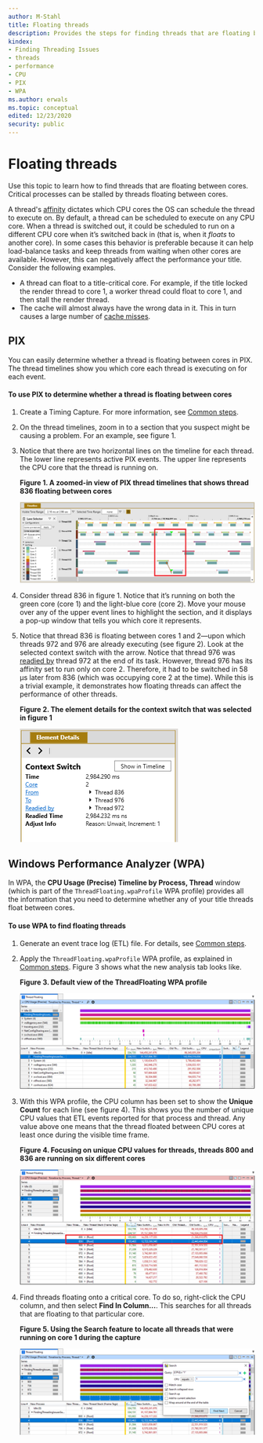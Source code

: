 ```yaml
---
author: M-Stahl
title: Floating threads
description: Provides the steps for finding threads that are floating between cores, which can stall more critical threads.
kindex:
- Finding Threading Issues
- threads
- performance
- CPU
- PIX
- WPA
ms.author: erwals
ms.topic: conceptual
edited: 12/23/2020
security: public
---
```


# Floating threads

Use this topic to learn how to find threads that are floating between cores.  Critical processes can be stalled by threads floating between cores.

A thread's [affinity](/windows/win32/api/winbase/nf-winbase-setthreadaffinitymask) dictates which CPU cores the OS can schedule the thread to execute on. By default, a thread can be scheduled to execute on any CPU core. When a thread is switched out, it could be scheduled to run on a different CPU core when it’s switched back in (that is, when it *floats* to another core). In some cases this behavior is preferable because it can help load-balance tasks and keep threads from waiting when other cores are available. However, this can negatively affect the performance your title. Consider the following examples.  

* A thread can float to a title-critical core. For example, if the title locked the render thread to core 1, a worker thread could float to core 1, and then stall the render thread.
* The cache will almost always have the wrong data in it. This in turn causes a large number of [cache misses](https://en.wikipedia.org/wiki/CPU_cache#Cache_miss).

## PIX

You can easily determine whether a thread is floating between cores in PIX. The thread timelines show you which core each thread is executing on for each event.

#### To use PIX to determine whether a thread is floating between cores

1. Create a Timing Capture. For more information, see [Common steps](common-steps.md).

2. On the thread timelines, zoom in to a section that you suspect might be causing a problem. For an example, see figure 1.

3. Notice that there are two horizontal lines on the timeline for each thread. The lower line represents active PIX events. The upper line represents the CPU core that the thread is running on.

    **Figure 1.   A zoomed-in view of PIX thread timelines that shows thread 836 floating between cores**

    ![Screenshot of a zoomed-in view of PIX thread timelines that shows thread 836 floating between cores](../../../../../resources/gamecore/secure/images/en-us/PIXThreadTimelinesFloatingThread.png)

4. Consider thread 836 in figure 1. Notice that it’s running on both the green core (core 1) and the light-blue core (core 2). Move your mouse over any of the upper event lines to highlight the section, and it displays a pop-up window that tells you which core it represents.

5. Notice that thread 836 is floating between cores 1 and 2&mdash;upon which threads 972 and 976 are already executing (see figure 2). Look at the selected context switch with the arrow. Notice that thread 976 was [readied by](finding-threading-issues-appendix.md#appendix-b) thread 972 at the end of its task. However, thread 976 has its affinity set to run only on core 2. Therefore, it had to be switched in 58 μs later from 836 (which was occupying core 2 at the time). While this is a trivial example, it demonstrates how floating threads can affect the performance of other threads.

    **Figure 2.   The element details for the context switch that was selected in figure 1**

    ![Screenshot of the element details for the context switch that was selected in figure 1](../../../../../resources/gamecore/secure/images/en-us/PIXElementDetailsFloatingThreadDelayedSwitch.png)

## Windows Performance Analyzer (WPA)

In WPA, the **CPU Usage (Precise) Timeline by Process, Thread** window (which is part of the `ThreadFloating.wpaProfile` WPA profile) provides all the information that you need to determine whether any of your title threads float between cores.

#### To use WPA to find floating threads

1. Generate an event trace log (ETL) file. For details, see [Common steps](common-steps.md).

2. Apply the `ThreadFloating.wpaProfile` WPA profile, as explained in [Common steps](common-steps.md). Figure 3 shows what the new analysis tab looks like.

    **Figure 3.   Default view of the ThreadFloating WPA profile**

    ![Screenshot that shows the default view of the ThreadFloating WPA profile](../../../../../resources/gamecore/secure/images/en-us/WPAThreadFloatingDefault.png)

3. With this WPA profile, the CPU column has been set to show the **Unique Count** for each line (see figure 4). This shows you the number of unique CPU values that ETL events reported for that process and thread. Any value above one means that the thread floated between CPU cores at least once during the visible time frame.

    **Figure 4.   Focusing on unique CPU values for threads, threads 800 and 836 are running on six different cores**

    ![Screenshot that shows threads 800 and 836 running on six different cores](../../../../../resources/gamecore/secure/images/en-us/WPAUniqueCPUCount.png)

4. Find threads floating onto a critical core. To do so, right-click the CPU column, and then select **Find In Column...**. This searches for all threads that are floating to that particular core.

    **Figure 5.   Using the Search feature to locate all threads that were running on core 1 during the capture**

    ![Screenshot showing how to use the Search feature to locate all threads that were running on core 1 during the capture](../../../../../resources/gamecore/secure/images/en-us/WPASearchForThreadsOnCPU1.png)